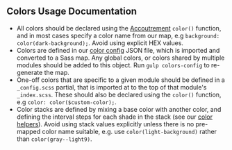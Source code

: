 ## Colors Usage Documentation

- All colors should be declared using the [Accoutrement](https://github.com/oddbird/accoutrement-color) `color()` function, and in most cases specify a color name from our map, e.g `background: color(dark-background);`. Avoid using explicit HEX values.
- Colors are defined in our [color config](https://github.com/CasperSleep/nightshade-core/blob/v2.0.0-dev/src/color/lib/config.json) JSON file, which is imported and converted to a Sass map. Any global colors, or colors shared by multiple modules should be added to this object. Run `gulp colors-config` to re-generate the map.
- One-off colors that are specific to a given module should be defined in a `_config.scss` partial, that is imported at to the top of that module's `_index.scss`. These should also be declared using the `color()` function, e.g `color: color($custom-color);`.
- Color stacks are defined by mixing a base color with another color, and defining the interval steps for each shade in the stack (see our [color helpers](https://github.com/CasperSleep/nightshade-core/blob/v2.0.0-dev/src/color/_helpers.scss)). Avoid using stack values explicitly unless there is no pre-mapped color name suitable, e.g. use `color(light-background)` rather than `color(gray--light9)`.
